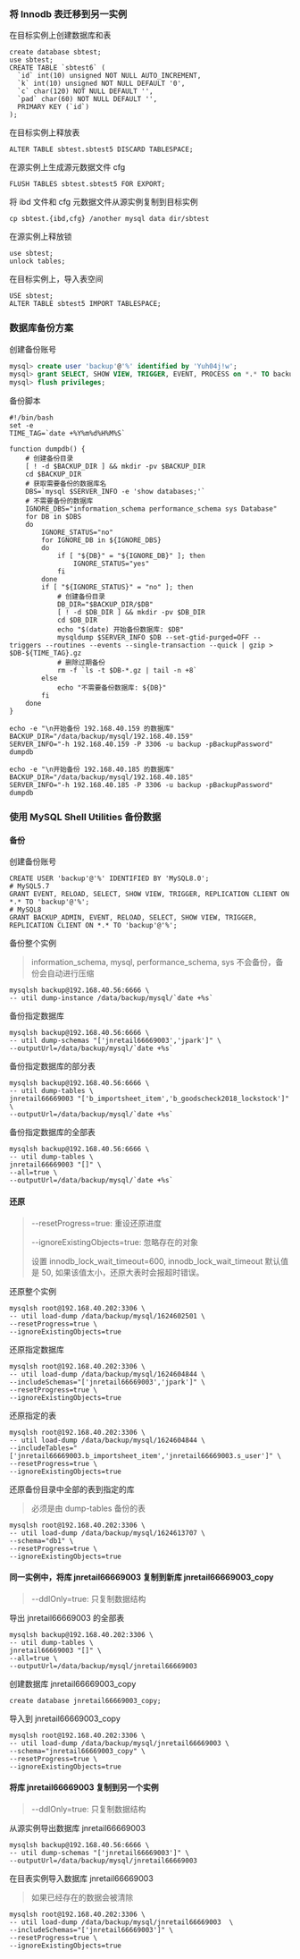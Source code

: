 ### 将 Innodb 表迁移到另一实例

在目标实例上创建数据库和表

```
create database sbtest;
use sbtest;
CREATE TABLE `sbtest6` (
  `id` int(10) unsigned NOT NULL AUTO_INCREMENT,
  `k` int(10) unsigned NOT NULL DEFAULT '0',
  `c` char(120) NOT NULL DEFAULT '',
  `pad` char(60) NOT NULL DEFAULT '',
  PRIMARY KEY (`id`)
);
```

在目标实例上释放表

```
ALTER TABLE sbtest.sbtest5 DISCARD TABLESPACE;
```

在源实例上生成源元数据文件 cfg

```
FLUSH TABLES sbtest.sbtest5 FOR EXPORT;
```

将 ibd 文件和  cfg 元数据文件从源实例复制到目标实例

```
cp sbtest.{ibd,cfg} /another mysql data dir/sbtest
```

在源实例上释放锁

```
use sbtest;
unlock tables;
```

在目标实例上，导入表空间

```
USE sbtest;
ALTER TABLE sbtest5 IMPORT TABLESPACE;
```



### 数据库备份方案

创建备份账号

```sql
mysql> create user 'backup'@'%' identified by 'Yuh04j!w';
mysql> grant SELECT, SHOW VIEW, TRIGGER, EVENT, PROCESS on *.* TO backup@'%';
mysql> flush privileges;
```

备份脚本

```shell
#!/bin/bash
set -e
TIME_TAG=`date +%Y%m%d%H%M%S`

function dumpdb() {
    # 创建备份目录
    [ ! -d $BACKUP_DIR ] && mkdir -pv $BACKUP_DIR
    cd $BACKUP_DIR
    # 获取需要备份的数据库名
    DBS=`mysql $SERVER_INFO -e 'show databases;'`
    # 不需要备份的数据库
    IGNORE_DBS="information_schema performance_schema sys Database"
    for DB in $DBS
    do
        IGNORE_STATUS="no"
        for IGNORE_DB in ${IGNORE_DBS}
        do
            if [ "${DB}" = "${IGNORE_DB}" ]; then
                IGNORE_STATUS="yes"
            fi
        done
        if [ "${IGNORE_STATUS}" = "no" ]; then
            # 创建备份目录
            DB_DIR="$BACKUP_DIR/$DB"
            [ ! -d $DB_DIR ] && mkdir -pv $DB_DIR
            cd $DB_DIR
            echo "$(date) 开始备份数据库: $DB"
            mysqldump $SERVER_INFO $DB --set-gtid-purged=OFF --triggers --routines --events --single-transaction --quick | gzip > $DB-${TIME_TAG}.gz
            # 删除过期备份
            rm -f `ls -t $DB-*.gz | tail -n +8`
        else
            echo "不需要备份数据库: ${DB}"
        fi
    done
}

echo -e "\n开始备份 192.168.40.159 的数据库"
BACKUP_DIR="/data/backup/mysql/192.168.40.159"
SERVER_INFO="-h 192.168.40.159 -P 3306 -u backup -pBackupPassword"
dumpdb

echo -e "\n开始备份 192.168.40.185 的数据库"
BACKUP_DIR="/data/backup/mysql/192.168.40.185"
SERVER_INFO="-h 192.168.40.185 -P 3306 -u backup -pBackupPassword"
dumpdb
```



### 使用 MySQL Shell Utilities 备份数据

#### 备份

创建备份账号

```mysql
CREATE USER 'backup'@'%' IDENTIFIED BY 'MySQL8.0';
# MySQL5.7
GRANT EVENT, RELOAD, SELECT, SHOW VIEW, TRIGGER, REPLICATION CLIENT ON *.* TO 'backup'@'%';
# MySQL8
GRANT BACKUP_ADMIN, EVENT, RELOAD, SELECT, SHOW VIEW, TRIGGER, REPLICATION CLIENT ON *.* TO 'backup'@'%';
```

备份整个实例

> information_schema, mysql, performance_schema, sys 不会备份，备份会自动进行压缩

 ```shell
mysqlsh backup@192.168.40.56:6666 \
-- util dump-instance /data/backup/mysql/`date +%s`
 ```

备份指定数据库

```shell
mysqlsh backup@192.168.40.56:6666 \
-- util dump-schemas "['jnretail66669003','jpark']" \
--outputUrl=/data/backup/mysql/`date +%s`
```

备份指定数据库的部分表

```shell
mysqlsh backup@192.168.40.56:6666 \
-- util dump-tables \
jnretail66669003 "['b_importsheet_item','b_goodscheck2018_lockstock']" \
--outputUrl=/data/backup/mysql/`date +%s`
```

备份指定数据库的全部表

```
mysqlsh backup@192.168.40.56:6666 \
-- util dump-tables \
jnretail66669003 "[]" \
--all=true \
--outputUrl=/data/backup/mysql/`date +%s`
```

#### 还原

> --resetProgress=true: 重设还原进度
>
>  --ignoreExistingObjects=true: 忽略存在的对象
>
> 设置 innodb_lock_wait_timeout=600,  innodb_lock_wait_timeout 默认值是 50, 如果该值太小，还原大表时会报超时错误。

还原整个实例

```shell
mysqlsh root@192.168.40.202:3306 \
-- util load-dump /data/backup/mysql/1624602501 \
--resetProgress=true \
--ignoreExistingObjects=true
```

还原指定数据库

```shell
mysqlsh root@192.168.40.202:3306 \
-- util load-dump /data/backup/mysql/1624604844 \
--includeSchemas="['jnretail66669003','jpark']" \
--resetProgress=true \
--ignoreExistingObjects=true
```

还原指定的表

```shell
mysqlsh root@192.168.40.202:3306 \
-- util load-dump /data/backup/mysql/1624604844 \
--includeTables="['jnretail66669003.b_importsheet_item','jnretail66669003.s_user']" \
--resetProgress=true \
--ignoreExistingObjects=true
```

还原备份目录中全部的表到指定的库

> 必须是由 dump-tables 备份的表

```shell
mysqlsh root@192.168.40.202:3306 \
-- util load-dump /data/backup/mysql/1624613707 \
--schema="db1" \
--resetProgress=true \
--ignoreExistingObjects=true
```

#### 同一实例中，将库 jnretail66669003 复制到新库 jnretail66669003_copy

>  --ddlOnly=true: 只复制数据结构

导出 jnretail66669003 的全部表

```
mysqlsh backup@192.168.40.202:3306 \
-- util dump-tables \
jnretail66669003 "[]" \
--all=true \
--outputUrl=/data/backup/mysql/jnretail66669003
```

创建数据库 jnretail66669003_copy

```
create database jnretail66669003_copy;
```

导入到 jnretail66669003_copy

```
mysqlsh root@192.168.40.202:3306 \
-- util load-dump /data/backup/mysql/jnretail66669003 \
--schema="jnretail66669003_copy" \
--resetProgress=true \
--ignoreExistingObjects=true
```

#### 将库 jnretail66669003 复制到另一个实例

> --ddlOnly=true: 只复制数据结构

从源实例导出数据库 jnretail66669003 

```
mysqlsh backup@192.168.40.56:6666 \
-- util dump-schemas "['jnretail66669003']" \
--outputUrl=/data/backup/mysql/jnretail66669003 
```

在目表实例导入数据库 jnretail66669003

> 如果已经存在的数据会被清除

```
mysqlsh root@192.168.40.202:3306 \
-- util load-dump /data/backup/mysql/jnretail66669003  \
--includeSchemas="['jnretail66669003']" \
--resetProgress=true \
--ignoreExistingObjects=true
```

